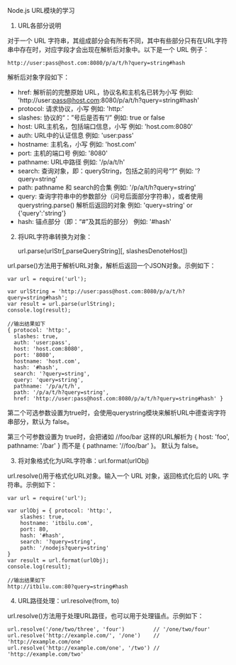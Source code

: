 Node.js URL模块的学习

1. URL各部分说明

对于一个 URL 字符串，其组成部分会有所有不同，其中有些部分只有在URL字符串中存在时，对应字段才会出现在解析后对象中。以下是一个 URL 例子：

    http://user:pass@host.com:8080/p/a/t/h?query=string#hash

解析后对象字段如下：

- href: 解析前的完整原始 URL，协议名和主机名已转为小写
  例如: 'http://user:pass@host.com:8080/p/a/t/h?query=string#hash'
- protocol: 请求协议，小写
  例如: 'http:'
- slashes: 协议的“：”号后是否有“/”
  例如: true or false
- host: URL主机名，包括端口信息，小写
  例如: 'host.com:8080'
- auth: URL中的认证信息
  例如: 'user:pass'
- hostname: 主机名，小写
  例如: 'host.com'
- port: 主机的端口号
  例如: '8080'
- pathname: URL中路径
  例如: '/p/a/t/h'
- search: 查询对象，即：queryString，包括之前的问号“?”
  例如: '?query=string'
- path: pathname 和 search的合集
  例如: '/p/a/t/h?query=string'
- query: 查询字符串中的参数部分（问号后面部分字符串），或者使用 querystring.parse() 解析后返回的对象
  例如: 'query=string' or {'query':'string'}
- hash: 锚点部分（即：“#”及其后的部分）
  例如: '#hash'

2. 将URL字符串转换为对象：

    url.parse(urlStr[,parseQueryString][, slashesDenoteHost])

url.parse()方法用于解析URL对象，解析后返回一个JSON对象。示例如下：

    var url = require('url');
    
    var urlString = 'http://user:pass@host.com:8080/p/a/t/h?query=string#hash';
    var result = url.parse(urlString);
    console.log(result);
    
    //输出结果如下
    { protocol: 'http:',
      slashes: true,
      auth: 'user:pass',
      host: 'host.com:8080',
      port: '8080',
      hostname: 'host.com',
      hash: '#hash',
      search: '?query=string',
      query: 'query=string',
      pathname: '/p/a/t/h',
      path: '/p/a/t/h?query=string',
      href: 'http://user:pass@host.com:8080/p/a/t/h?query=string#hash' }

第二个可选参数设置为true时，会使用querystring模块来解析URL中德查询字符串部分，默认为 false。

第三个可参数设置为 true时，会把诸如 //foo/bar 这样的URL解析为 { host: 'foo', pathname: '/bar' } 而不是 { pathname: '//foo/bar' }。 默认为 false。

3. 将对象格式化为URL字符串：url.format(urlObj)

url.resolve()用于格式化URL对象。输入一个 URL 对象，返回格式化后的 URL 字符串。示例如下：

    var url = require('url');
    
    var urlObj = { protocol: 'http:',
    	slashes: true,
    	hostname: 'itbilu.com',
    	port: 80,
    	hash: '#hash',
    	search: '?query=string',
    	path: '/nodejs?query=string'
    }
    var result = url.format(urlObj);
    console.log(result);
    
    //输出结果如下
    http://itbilu.com:80?query=string#hash

4. URL路径处理：url.resolve(from, to)

url.resolve()方法用于处理URL路径，也可以用于处理锚点。示例如下：

    url.resolve('/one/two/three', 'four')         // '/one/two/four'
    url.resolve('http://example.com/', '/one')    // 'http://example.com/one'
    url.resolve('http://example.com/one', '/two') // 'http://example.com/two'


